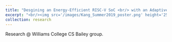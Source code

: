 ```yaml
---
title: "Desgining an Energy-Efficient RISC-V SoC <br/> with an Adaptive Array of Accelerators"
excerpt: "<br/><img src='/images/Kang_Summer2019_poster.png' height='250' >"
collection: research
---
```


Research @ Williams College CS Bailey group.